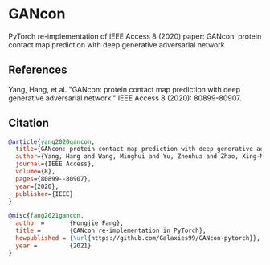 # GANcon

PyTorch re-implementation of IEEE Access 8 (2020) paper: GANcon: protein contact map prediction with deep generative adversarial network

## References

Yang, Hang, et al. "GANcon: protein contact map prediction with deep generative adversarial network." IEEE Access 8 (2020): 80899-80907.

## Citation

```bibtex
@article{yang2020gancon,
  title={GANcon: protein contact map prediction with deep generative adversarial network},
  author={Yang, Hang and Wang, Minghui and Yu, Zhenhua and Zhao, Xing-Ming and Li, Ao},
  journal={IEEE Access},
  volume={8},
  pages={80899--80907},
  year={2020},
  publisher={IEEE}
}

@misc{fang2021gancon,
  author =       {Hongjie Fang},
  title =        {GANcon re-implementation in PyTorch},
  howpublished = {\url{https://github.com/Galaxies99/GANcon-pytorch}},
  year =         {2021}
}
```

